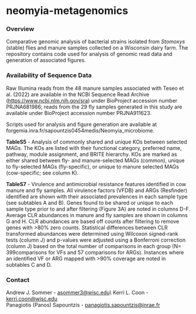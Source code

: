 # neomyia-metagenomics

### Overview
Comparative genomic analysis of bacterial strains isolated from *Stomoxys* (stable) flies and manure samples collected on a Wisconsin dairy farm. The repository contains code used for analysis of genomic read data and generation of associated figures.

### Availability of Sequence Data
Raw Illumina reads from the 48 manure samples associated with Teseo et al. (2022) are available in the NCBI Sequence Read Archive (https://www.ncbi.nlm.nih.gov/sra) under BioProject accession number PRJNA681986; reads from the 29 fly samples generated in this study are available under BioProject accession number PRJNA911623.

Scripts used for analysis and figure generation are available at forgemia.inra.fr/sapountzis0454medis/Neomyia_microbiome. 

**TableS5** - Analysis of commonly shared and unique KOs between selected MAGs. The KOs are listed with their functional category, preferred name, pathway, module assignment, and BRITE hierarchy. KOs are marked as either shared between fly- and manure-selected MAGs (common), unique to fly-selected MAGs (fly-specific), or unique to manure selected MAGs (cow-specific; see column K). 

**TableS7** - Virulence and antimicrobial resistance features identified in cow manure and fly samples. All virulence factors (VFDB) and ARGs (Resfinder) identified are shown with their associated prevalences in each sample type (see subtables A and B). Genes found to be shared or unique to each sample type prior to and after filtering (Figure 3A) are noted in columns D-F. Average CLR abundances in manure and fly samples are shown in columns G and H. CLR abundances are based off counts after filtering to remove genes with >80% zero counts. Statistical differences between CLR transformed abundances were determined using Wilcoxon signed-rank tests (column J) and p-values were adjusted using a Bonferroni correction (column J) based on the total number of comparisons in each group (N= 399comparisons for VFs and 57 comparisons for ARGs). Instances where an identified VF or ARG mapped with >90% coverage are noted in subtables C and D.


### Contact 
Andrew J. Sommer - asommer3@wisc.edu\ 
Kerri L. Coon - kerri.coon@wisc.edu\
Panagiotis (Panos) Sapountzis - panagiotis.sapountzis@inrae.fr
